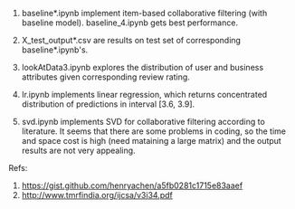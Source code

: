 1. baseline*.ipynb implement item-based collaborative filtering (with baseline model). baseline_4.ipynb gets best performance.

2. X_test_output*.csv are results on test set of corresponding baseline*.ipynb's.

3. lookAtData3.ipynb explores the distribution of user and business attributes given corresponding review rating.

4. lr.ipynb implements linear regression, which returns concentrated distribution of predictions in interval [3.6, 3.9].

5. svd.ipynb implements SVD for collaborative filtering according to literature. It seems that there are some problems in coding, so the time and space cost is high (need mataining a large matrix) and the output results are not very appealing.

Refs:
1. https://gist.github.com/henryachen/a5fb0281c1715e83aaef
2. http://www.tmrfindia.org/ijcsa/v3i34.pdf
